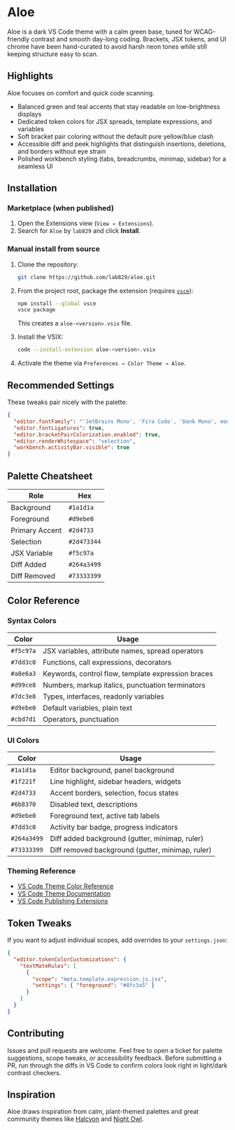 # Aloe

Aloe is a dark VS Code theme with a calm green base, tuned for WCAG-friendly contrast and smooth day-long coding. Brackets, JSX tokens, and UI chrome have been hand-curated to avoid harsh neon tones while still keeping structure easy to scan.

## Highlights

Aloe focuses on comfort and quick code scanning.

- Balanced green and teal accents that stay readable on low-brightness displays
- Dedicated token colors for JSX spreads, template expressions, and variables
- Soft bracket pair coloring without the default pure yellow/blue clash
- Accessible diff and peek highlights that distinguish insertions, deletions, and borders without eye strain
- Polished workbench styling (tabs, breadcrumbs, minimap, sidebar) for a seamless UI

## Installation

### Marketplace (when published)

1. Open the Extensions view (`View → Extensions`).
2. Search for `Aloe` by `lab829` and click **Install**.

### Manual install from source

1. Clone the repository:

   ```bash
   git clone https://github.com/lab829/aloe.git
   ```

2. From the project root, package the extension (requires [`vsce`](https://code.visualstudio.com/api/working-with-extensions/publishing-extension#vsce)):

   ```bash
   npm install --global vsce
   vsce package
   ```

   This creates a `aloe-<version>.vsix` file.

3. Install the VSIX:

   ```bash
   code --install-extension aloe-<version>.vsix
   ```

4. Activate the theme via `Preferences → Color Theme → Aloe`.

## Recommended Settings

These tweaks pair nicely with the palette:

```json
{
  "editor.fontFamily": "'JetBrains Mono', 'Fira Code', 'Dank Mono', monospace",
  "editor.fontLigatures": true,
  "editor.bracketPairColorization.enabled": true,
  "editor.renderWhitespace": "selection",
  "workbench.activityBar.visible": true
}
```

## Palette Cheatsheet

| Role           | Hex         |
| -------------- | ----------- |
| Background     | `#1a1d1a`   |
| Foreground     | `#d9ebe0`   |
| Primary Accent | `#2d4733`   |
| Selection      | `#2d473344` |
| JSX Variable   | `#f5c97a`   |
| Diff Added     | `#264a3499` |
| Diff Removed   | `#73333399` |

## Color Reference

### Syntax Colors

| Color     | Usage                                              |
| --------- | -------------------------------------------------- |
| `#f5c97a` | JSX variables, attribute names, spread operators   |
| `#7dd3c0` | Functions, call expressions, decorators            |
| `#a8e6a3` | Keywords, control flow, template expression braces |
| `#d99ce8` | Numbers, markup italics, punctuation terminators   |
| `#7dc3e8` | Types, interfaces, readonly variables              |
| `#d9ebe0` | Default variables, plain text                      |
| `#cbd7d1` | Operators, punctuation                             |

### UI Colors

| Color       | Usage                                            |
| ----------- | ------------------------------------------------ |
| `#1a1d1a`   | Editor background, panel background              |
| `#1f221f`   | Line highlight, sidebar headers, widgets         |
| `#2d4733`   | Accent borders, selection, focus states          |
| `#6b8370`   | Disabled text, descriptions                      |
| `#d9ebe0`   | Foreground text, active tab labels               |
| `#7dd3c0`   | Activity bar badge, progress indicators          |
| `#264a3499` | Diff added background (gutter, minimap, ruler)   |
| `#73333399` | Diff removed background (gutter, minimap, ruler) |

### Theming Reference

- [VS Code Theme Color Reference](https://code.visualstudio.com/api/references/theme-color)
- [VS Code Theme Documentation](https://code.visualstudio.com/api/extension-guides/color-theme)
- [VS Code Publishing Extensions](https://code.visualstudio.com/api/working-with-extensions/publishing-extension)

## Token Tweaks

If you want to adjust individual scopes, add overrides to your `settings.json`:

```json
{
  "editor.tokenColorCustomizations": {
    "textMateRules": [
      {
        "scope": "meta.template.expression.js.jsx",
        "settings": { "foreground": "#8fc3a5" }
      }
    ]
  }
}
```

## Contributing

Issues and pull requests are welcome. Feel free to open a ticket for palette suggestions, scope tweaks, or accessibility feedback. Before submitting a PR, run through the diffs in VS Code to confirm colors look right in light/dark contrast checkers.

## Inspiration

Aloe draws inspiration from calm, plant-themed palettes and great community themes like [Halcyon](https://github.com/bchiang7/halcyon-vscode) and [Night Owl](https://github.com/sdras/night-owl-vscode).
